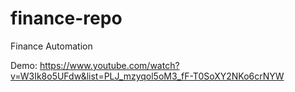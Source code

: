 # finance-repo
Finance Automation

Demo: 
https://www.youtube.com/watch?v=W3Ik8o5UFdw&list=PLJ_mzyqol5oM3_fF-T0SoXY2NKo6crNYW
